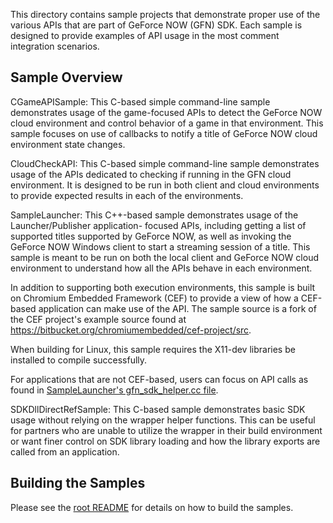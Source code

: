 This directory contains sample projects that demonstrate proper use of the
various APIs that are part of GeForce NOW (GFN) SDK. Each sample is designed
to provide examples of API usage in the most comment integration scenarios.

## Sample Overview

CGameAPISample:
This C-based simple command-line sample demonstrates usage of the game-focused
APIs to detect the GeForce NOW cloud environment and control behavior of a game
in that environment. This sample focuses on use of callbacks to notify a title
of GeForce NOW cloud environment state changes.

CloudCheckAPI:
This C-based simple command-line sample demonstrates usage of the APIs dedicated
to checking if running in the GFN cloud environment. It is designed to be run
in both client and cloud environments to provide expected results in each of
the environments.
    
SampleLauncher:
This C++-based sample demonstrates usage of the Launcher/Publisher application-
focused APIs, including getting a list of supported titles supported by GeForce
NOW, as well as invoking the GeForce NOW Windows client to start a streaming
session of a title. This sample is meant to be run on both the local client and
GeForce NOW cloud environment to understand how all the APIs behave in each 
environment.
    
In addition to supporting both execution environments, this sample is built on
Chromium Embedded Framework (CEF) to provide a view of how a CEF-based 
application can make use of the API. The sample source is a fork of the CEF 
project's example source found at 
https://bitbucket.org/chromiumembedded/cef-project/src.

When building for Linux, this sample requires the X11-dev libraries be
installed to compile successfully.
    
For applications that are not CEF-based, users can focus on API calls as found in
[SampleLauncher's gfn_sdk_helper.cc file](./SampleLauncher/src/gfn_sdk_demo/gfn_sdk_helper.cc).

SDKDllDirectRefSample:
This C-based sample demonstrates basic SDK usage without relying on the wrapper
helper functions. This can be useful for partners who are unable to utilize the
wrapper in their build environment or want finer control on SDK library loading
and how the library exports are called from an application.

## Building the Samples

Please see the [root README](./README.md) for details on how to build the samples.